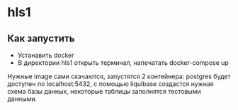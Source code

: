 # hls1
## Как запустить
* Устанавить docker
* В директории hls1 открыть терминал, напечатать docker-compose up

Нужные image сами скачаются, запустятся 2 контейнера: postgres будет доступен по localhost:5432, с помощью liquibase создастся нужная схема базы данных, некоторые таблицы заполнятся тестовыми данными.
